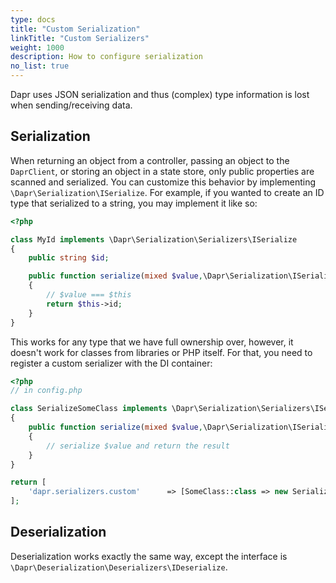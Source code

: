 ```yaml
---
type: docs
title: "Custom Serialization"
linkTitle: "Custom Serializers"
weight: 1000
description: How to configure serialization
no_list: true
---
```


Dapr uses JSON serialization and thus (complex) type information is lost when sending/receiving data.

## Serialization

When returning an object from a controller, passing an object to the `DaprClient`, or storing an object in a state store, only public properties are scanned and serialized. You can customize this behavior by implementing `\Dapr\Serialization\ISerialize`. For example, if you wanted to create an ID type that serialized to a string, you may implement it like so:

```php
<?php

class MyId implements \Dapr\Serialization\Serializers\ISerialize 
{
    public string $id;

    public function serialize(mixed $value,\Dapr\Serialization\ISerializer $serializer): mixed
    {
        // $value === $this
        return $this->id; 
    }
}
```

This works for any type that we have full ownership over, however, it doesn't work for classes from libraries or PHP itself. For that, you need to register a custom serializer with the DI container:

```php
<?php
// in config.php

class SerializeSomeClass implements \Dapr\Serialization\Serializers\ISerialize 
{
    public function serialize(mixed $value,\Dapr\Serialization\ISerializer $serializer) : mixed 
    {
        // serialize $value and return the result
    }
}

return [
    'dapr.serializers.custom'      => [SomeClass::class => new SerializeSomeClass()],
];
```

## Deserialization

Deserialization works exactly the same way, except the interface is `\Dapr\Deserialization\Deserializers\IDeserialize`.
